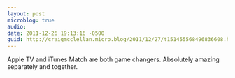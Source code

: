 ```yaml
---
layout: post
microblog: true
audio: 
date: 2011-12-26 19:13:16 -0500
guid: http://craigmcclellan.micro.blog/2011/12/27/t151455568496836608.html
---
```

Apple TV and iTunes Match are both game changers. Absolutely amazing separately and together.
